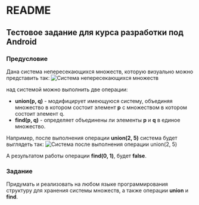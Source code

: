 # README #

## Тестовое задание для курса разработки под Android ##

### Предусловие ###

Дана система непересекающихся множеств, которую визуально можно представить так:
![Система непересекающихся множеств](https://pp.userapi.com/c840634/v840634193/12f/UQMQEk403p8.jpg)

над системой можно выполнить две операции:
* **union(p, q)** - модифицирует имеющуюся систему, объединяя множество в котором состоит элемент **p** с множеством в котором состоит элемент q.
* **find(p, q)** - определяет объединены ли элементы **p** и **q** в единое множество.

Например, после выполнения операции **union(2, 5)** система будет выглядеть так:
![Система после выполнения операции **union(2, 5)**](https://pp.userapi.com/c840634/v840634193/13f/j_-umKt2Qag.jpg)

А результатом работы операции **find(0, 1)**, будет **false**.

### Задание ###

Придумать и реализовать на любом языке программирования структуру для хранения системы множеств, а также операции **union** и **find**.
